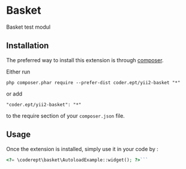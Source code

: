 Basket
======
Basket test modul

Installation
------------

The preferred way to install this extension is through [composer](http://getcomposer.org/download/).

Either run

```
php composer.phar require --prefer-dist coder.ept/yii2-basket "*"
```

or add

```
"coder.ept/yii2-basket": "*"
```

to the require section of your `composer.json` file.


Usage
-----

Once the extension is installed, simply use it in your code by  :

```php
<?= \coderept\basket\AutoloadExample::widget(); ?>```